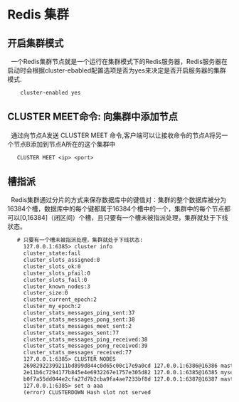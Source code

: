 # Redis 集群

## 开启集群模式
&nbsp;&nbsp;一个Redis集群节点就是一个运行在集群模式下的Redis服务器，Redis服务器在启动时会根据cluster-ebabled配置选项是否为yes来决定是否开启服务器的集群模式.
```txt
    cluster-enabled yes
```

## CLUSTER MEET命令: 向集群中添加节点
&nbsp;&nbsp;通过向节点A发送 CLUSTER MEET 命令,客户端可以让接收命令的节点A将另一个节点B添加到节点A所在的这个集群中
```txt
   CLUSTER MEET <ip> <port>
```

## 槽指派
&nbsp;&nbsp;Redis集群通过分片的方式来保存数据库中的键值对：集群的整个数据库被分为16384个槽，数据库中的每个键都属于16384个槽中的一个，集群中的每个节点都可以[0,16384]（闭区间）个槽，且只要有一个槽未被指派处理，集群就处于下线状态。
```txt
   # 只要有一个槽未被指派处理，集群就处于下线状态:
     127.0.0.1:6385> cluster info
     cluster_state:fail
     cluster_slots_assigned:0
     cluster_slots_ok:0
     cluster_slots_pfail:0
     cluster_slots_fail:0
     cluster_known_nodes:3
     cluster_size:0
     cluster_current_epoch:2
     cluster_my_epoch:2
     cluster_stats_messages_ping_sent:37
     cluster_stats_messages_pong_sent:38
     cluster_stats_messages_meet_sent:2
     cluster_stats_messages_sent:77
     cluster_stats_messages_ping_received:38
     cluster_stats_messages_pong_received:39
     cluster_stats_messages_received:77
     127.0.0.1:6385> CLUSTER NODES
     26982922399211bd899d844c0d65c00c17e9a0cd 127.0.0.1:6386@16386 master - 0 1686217557644 1 connected
     2e11b6c7294177b845e4e6932267e1757e305d82 127.0.0.1:6385@16385 myself,master - 0 1686217555000 2 connected
     b0f7a55dd044e2cfa27d7b2cba9fa4ae7233bf8d 127.0.0.1:6387@16387 master - 0 1686217556608 0 connected
     127.0.0.1:6385> set a aaa
     (error) CLUSTERDOWN Hash slot not served
```
